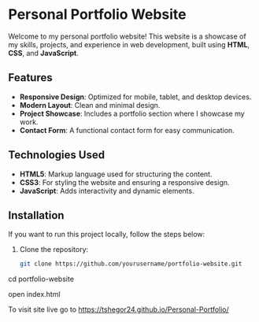 # Personal Portfolio Website

Welcome to my personal portfolio website! This website is a showcase of my skills, projects, and experience in web development, built using **HTML**, **CSS**, and **JavaScript**.

## Features

- **Responsive Design**: Optimized for mobile, tablet, and desktop devices.
- **Modern Layout**: Clean and minimal design.
- **Project Showcase**: Includes a portfolio section where I showcase my work.
- **Contact Form**: A functional contact form for easy communication.
  
## Technologies Used

- **HTML5**: Markup language used for structuring the content.
- **CSS3**: For styling the website and ensuring a responsive design.
- **JavaScript**: Adds interactivity and dynamic elements.

## Installation

If you want to run this project locally, follow the steps below:

1. Clone the repository:

   ```bash
   git clone https://github.com/yourusername/portfolio-website.git

cd portfolio-website

open index.html

To visit site live go to https://tshegor24.github.io/Personal-Portfolio/